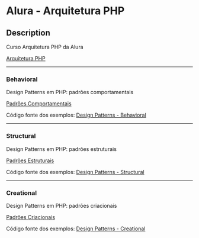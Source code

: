 # Alura - Arquitetura PHP

## Description
Curso Arquitetura PHP da Alura

[Arquitetura PHP](https://cursos.alura.com.br/formacao-arquiteto-php)

---
### Behavioral
Design Patterns em PHP: padrões comportamentais

[Padrões Comportamentais](https://cursos.alura.com.br/course/php-design-pattern-comportamental)

Código fonte dos exemplos: [Design Patterns - Behavioral](Design%20Patterns%20-%20Behavioral)

---
### Structural
Design Patterns em PHP: padrões estruturais

[Padrões Estruturais](https://cursos.alura.com.br/course/php-design-pattern-estrutural)

Código fonte dos exemplos: [Design Patterns - Structural](Design%20Patterns%20-%20Structural)

---
### Creational
Design Patterns em PHP: padrões criacionais

[Padrões Criacionais](https://cursos.alura.com.br/course/php-design-pattern-criacional)

Código fonte dos exemplos: [Design Patterns - Creational](Design%20Patterns%20-%20Creational)
